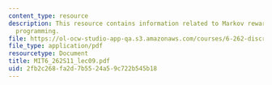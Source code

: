 ```yaml
---
content_type: resource
description: This resource contains information related to Markov rewards and dynamic
  programming.
file: https://ol-ocw-studio-app-qa.s3.amazonaws.com/courses/6-262-discrete-stochastic-processes-spring-2011/2fb2c268fa2d7b5524a59c722b545b18_MIT6_262S11_lec09.pdf
file_type: application/pdf
resourcetype: Document
title: MIT6_262S11_lec09.pdf
uid: 2fb2c268-fa2d-7b55-24a5-9c722b545b18
---
```

